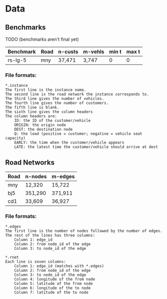 # Data

## Benchmarks

TODO (benchmarks aren't final yet)

| Benchmark | Road | n-custs | m-vehls | min t | max t |
| --------- | ---- | ------- | ------- | ----- | ----- |
| rs-lg-5   | mny  | 37,471  | 3,747   | 0     | 0     |

### File formats:

```
*.instance
The first line is the instance name.
The second line is the road network the instance corresponds to.
The third line gives the number of vehicles.
The fourth line gives the number of customers.
The fifth line is blank.
The sixth line gives the column headers
The column headers are:
    ID: the ID of the customer/vehicle
    ORIGIN: the origin node
    DEST: the destination node
    Q: the load (positive = customer; negative = vehicle seat capacity)
    EARLY: the time when the customer/vehicle appears
    LATE: the latest time the customer/vehicle should arrive at dest
```

## Road Networks

| Road | n-nodes | m-edges |
| ---- | ------- | ------- |
| mny  | 12,320  | 15,722  |
| bj5  | 351,290 | 371,911 |
| cd1  | 33,609  | 36,927  |

### File formats:

```
*.edges
The first line is the number of nodes followed by the number of edges.
The rest of the lines has three columns:
    Column 1: edge_id
    Column 2: from node_id of the edge
    Column 3: to node_id of the edge

*.rnet
Each line is seven columns:
    Column 1: edge_id (matches with *.edges)
    Column 2: from node_id of the edge
    Column 3: to node_id of the edge
    Column 4: longitude of the from node
    Column 5: latitude of the from node
    Column 6: longitude of the to node
    Column 7: latitude of the to node
```

